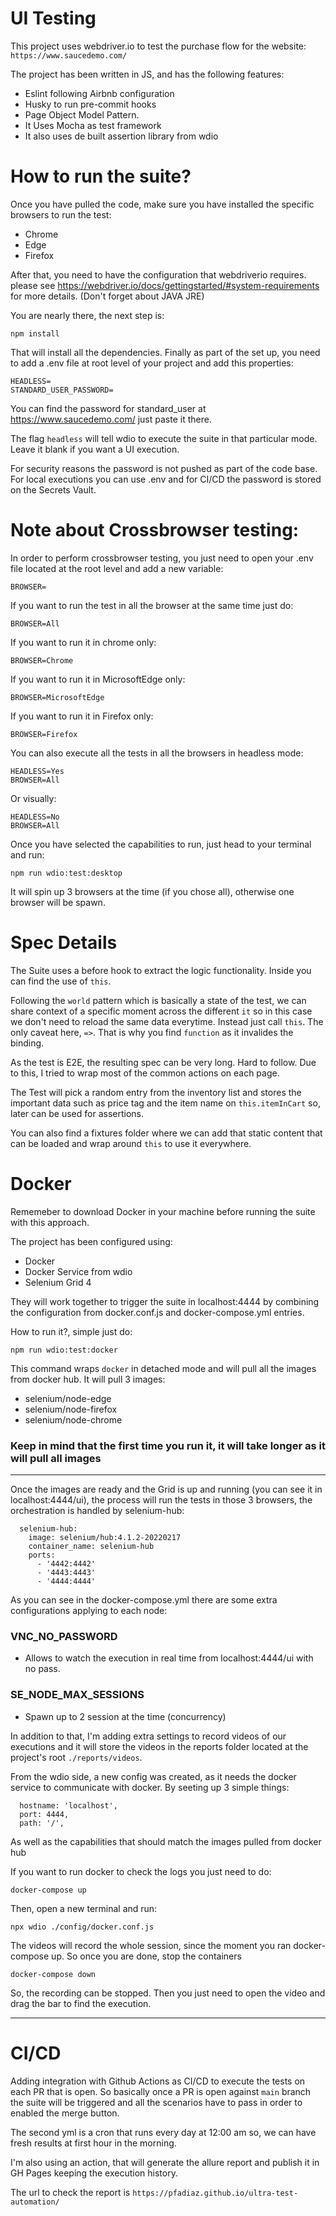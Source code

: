 # UI Testing

This project uses webdriver.io to test the purchase flow for the website: `https://www.saucedemo.com/`

The project has been written in JS, and has the following features:

- Eslint following Airbnb configuration
- Husky to run pre-commit hooks
- Page Object Model Pattern.
- It Uses Mocha as test framework
- It also uses de built assertion library from wdio

# How to run the suite?

Once you have pulled the code, make sure you have installed the specific browsers to run the test:

- Chrome
- Edge
- Firefox

After that, you need to have the configuration that webdriverio requires. please see
https://webdriver.io/docs/gettingstarted/#system-requirements for more details. (Don't forget about JAVA JRE)

You are nearly there, the next step is:

```
npm install
```

That will install all the dependencies. Finally as part of the set up, you need to add a .env file at root level of your
project and add this properties:

```
HEADLESS=
STANDARD_USER_PASSWORD=
```

You can find the password for standard_user at https://www.saucedemo.com/ just paste it there.

The flag `headless` will tell wdio to execute the suite in that particular mode. Leave it blank if you want a UI
execution.

For security reasons the password is not pushed as part of the code base. For local executions you can use .env and for
CI/CD the password is stored on the Secrets Vault.

# Note about Crossbrowser testing:

In order to perform crossbrowser testing, you just need to open your .env file located at the root level and add a new
variable:

```
BROWSER=
```

If you want to run the test in all the browser at the same time just do:

```
BROWSER=All
```

If you want to run it in chrome only:

```
BROWSER=Chrome
```

If you want to run it in MicrosoftEdge only:

```
BROWSER=MicrosoftEdge
```

If you want to run it in Firefox only:

```
BROWSER=Firefox
```

You can also execute all the tests in all the browsers in headless mode:

```
HEADLESS=Yes
BROWSER=All
```

Or visually:

```
HEADLESS=No
BROWSER=All
```

Once you have selected the capabilities to run, just head to your terminal and run:

```
npm run wdio:test:desktop
```

It will spin up 3 browsers at the time (if you chose all), otherwise one browser will be spawn.

# Spec Details

The Suite uses a before hook to extract the logic functionality. Inside you can find the use of `this`.

Following the `world` pattern which is basically a state of the test, we can share context of a specific moment across
the different `it` so in this case we don't need to reload the same data everytime. Instead just call `this`. The only
caveat here, `=>`. That is why you find `function` as it invalides the binding.

As the test is E2E, the resulting spec can be very long. Hard to follow. Due to this, I tried to wrap most of the common
actions on each page.

The Test will pick a random entry from the inventory list and stores the important data such as price tag and the item
name on `this.itemInCart` so, later can be used for assertions.

You can also find a fixtures folder where we can add that static content that can be loaded and wrap around `this` to
use it everywhere.

# Docker

Rememeber to download Docker in your machine before running the suite with this approach.

The project has been configured using:

- Docker
- Docker Service from wdio
- Selenium Grid 4

They will work together to trigger the suite in localhost:4444 by combining the configuration from docker.conf.js and
docker-compose.yml entries.

How to run it?, simple just do:

```
npm run wdio:test:docker
```

This command wraps `docker` in detached mode and will pull all the images from docker hub. It will pull 3 images:

- selenium/node-edge
- selenium/node-firefox
- selenium/node-chrome

### Keep in mind that the first time you run it, it will take longer as it will pull all images

---

Once the images are ready and the Grid is up and running (you can see it in localhost:4444/ui), the process will run the
tests in those 3 browsers, the orchestration is handled by selenium-hub:

```
  selenium-hub:
    image: selenium/hub:4.1.2-20220217
    container_name: selenium-hub
    ports:
      - '4442:4442'
      - '4443:4443'
      - '4444:4444'
```

As you can see in the docker-compose.yml there are some extra configurations applying to each node:

### VNC_NO_PASSWORD

- Allows to watch the execution in real time from localhost:4444/ui with no pass.

### SE_NODE_MAX_SESSIONS

- Spawn up to 2 session at the time (concurrency)

In addition to that, I'm adding extra settings to record videos of our executions and it will store the videos in the
reports folder located at the project's root `./reports/videos`.

From the wdio side, a new config was created, as it needs the docker service to communicate with docker. By seeting up 3
simple things:

```
  hostname: 'localhost',
  port: 4444,
  path: '/',
```

As well as the capabilities that should match the images pulled from docker hub

If you want to run docker to check the logs you just need to do:

```
docker-compose up
```

Then, open a new terminal and run:

```
npx wdio ./config/docker.conf.js
```

The videos will record the whole session, since the moment you ran docker-compose up. So once you are done, stop the
containers

```
docker-compose down
```

So, the recording can be stopped. Then you just need to open the video and drag the bar to find the execution.

---

# CI/CD

Adding integration with Github Actions as CI/CD to execute the tests on each PR that is open. So basically once a PR is
open against `main` branch the suite will be triggered and all the scenarios have to pass in order to enabled the merge
button.

The second yml is a cron that runs every day at 12:00 am so, we can have fresh results at first hour in the morning.

I'm also using an action, that will generate the allure report and publish it in GH Pages keeping the execution history.

The url to check the report is `https://pfadiaz.github.io/ultra-test-automation/`
